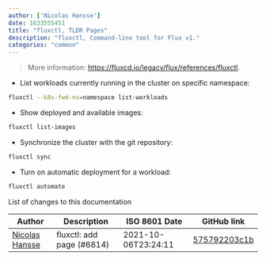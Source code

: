 ```yaml
---
author: ['Nicolas Hansse']
date: 1633555451
title: "fluxctl, TLDR Pages"
description: "fluxctl, Command-line tool for Flux v1."
categories: "common"
---
```

> More information: <https://fluxcd.io/legacy/flux/references/fluxctl>.

- List workloads currently running in the cluster on specific namespace:

```bash
fluxctl --k8s-fwd-ns=namespace list-workloads
```

- Show deployed and available images:

```bash
fluxctl list-images
```

- Synchronize the cluster with the git repository:

```bash
fluxctl sync
```

- Turn on automatic deployment for a workload:

```bash
fluxctl automate
```
List of changes to this documentation


Author | Description | ISO 8601 Date | GitHub link
------|-----|-----|-----
[Nicolas Hansse](mailto:nico.hansse@gmail.com) | fluxctl: add page (#6814) | 2021-10-06T23:24:11 | [575792203c1b](https://github.com/tldr-pages/tldr/commit/575792203c1b4c3893cda3634c3600fad13701e1)

